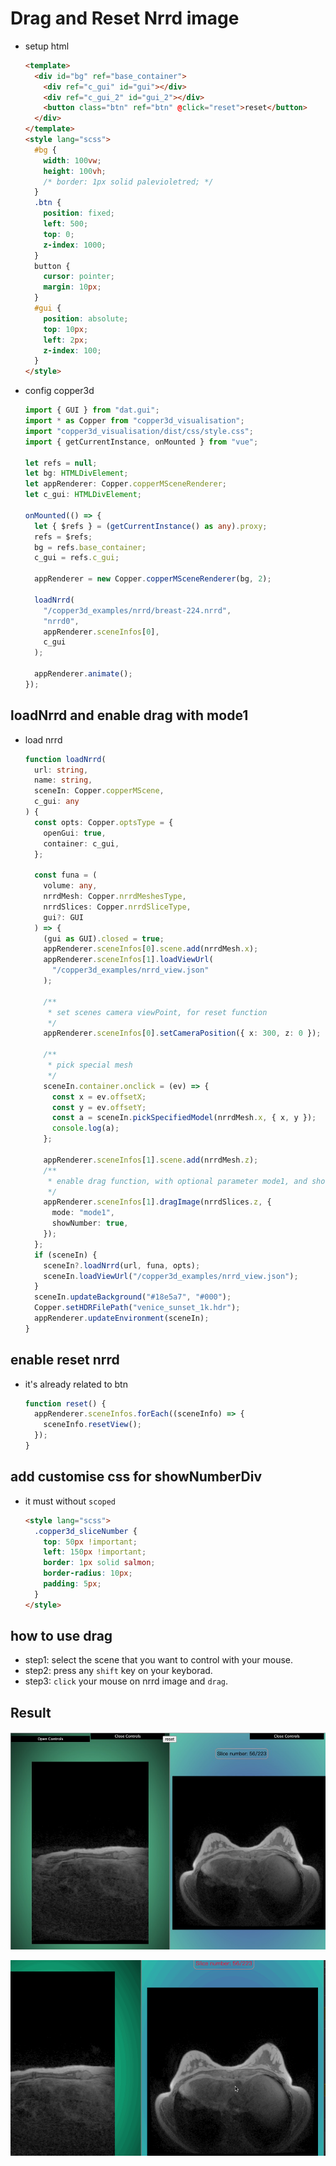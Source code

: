 # Drag and Reset Nrrd image

- setup html

  ```html
  <template>
    <div id="bg" ref="base_container">
      <div ref="c_gui" id="gui"></div>
      <div ref="c_gui_2" id="gui_2"></div>
      <button class="btn" ref="btn" @click="reset">reset</button>
    </div>
  </template>
  <style lang="scss">
    #bg {
      width: 100vw;
      height: 100vh;
      /* border: 1px solid palevioletred; */
    }
    .btn {
      position: fixed;
      left: 500;
      top: 0;
      z-index: 1000;
    }
    button {
      cursor: pointer;
      margin: 10px;
    }
    #gui {
      position: absolute;
      top: 10px;
      left: 2px;
      z-index: 100;
    }
  </style>
  ```

- config copper3d

  ```ts
  import { GUI } from "dat.gui";
  import * as Copper from "copper3d_visualisation";
  import "copper3d_visualisation/dist/css/style.css";
  import { getCurrentInstance, onMounted } from "vue";

  let refs = null;
  let bg: HTMLDivElement;
  let appRenderer: Copper.copperMSceneRenderer;
  let c_gui: HTMLDivElement;

  onMounted(() => {
    let { $refs } = (getCurrentInstance() as any).proxy;
    refs = $refs;
    bg = refs.base_container;
    c_gui = refs.c_gui;

    appRenderer = new Copper.copperMSceneRenderer(bg, 2);

    loadNrrd(
      "/copper3d_examples/nrrd/breast-224.nrrd",
      "nrrd0",
      appRenderer.sceneInfos[0],
      c_gui
    );

    appRenderer.animate();
  });
  ```

## loadNrrd and enable drag with mode1

- load nrrd

  ```ts
  function loadNrrd(
    url: string,
    name: string,
    sceneIn: Copper.copperMScene,
    c_gui: any
  ) {
    const opts: Copper.optsType = {
      openGui: true,
      container: c_gui,
    };

    const funa = (
      volume: any,
      nrrdMesh: Copper.nrrdMeshesType,
      nrrdSlices: Copper.nrrdSliceType,
      gui?: GUI
    ) => {
      (gui as GUI).closed = true;
      appRenderer.sceneInfos[0].scene.add(nrrdMesh.x);
      appRenderer.sceneInfos[1].loadViewUrl(
        "/copper3d_examples/nrrd_view.json"
      );

      /**
       * set scenes camera viewPoint, for reset function
       */
      appRenderer.sceneInfos[0].setCameraPosition({ x: 300, z: 0 });

      /**
       * pick special mesh
       */
      sceneIn.container.onclick = (ev) => {
        const x = ev.offsetX;
        const y = ev.offsetY;
        const a = sceneIn.pickSpecifiedModel(nrrdMesh.x, { x, y });
        console.log(a);
      };

      appRenderer.sceneInfos[1].scene.add(nrrdMesh.z);
      /**
       * enable drag function, with optional parameter mode1, and show slice number div.
       */
      appRenderer.sceneInfos[1].dragImage(nrrdSlices.z, {
        mode: "mode1",
        showNumber: true,
      });
    };
    if (sceneIn) {
      sceneIn?.loadNrrd(url, funa, opts);
      sceneIn.loadViewUrl("/copper3d_examples/nrrd_view.json");
    }
    sceneIn.updateBackground("#18e5a7", "#000");
    Copper.setHDRFilePath("venice_sunset_1k.hdr");
    appRenderer.updateEnvironment(sceneIn);
  }
  ```

## enable reset nrrd

- it's already related to btn

  ```ts
  function reset() {
    appRenderer.sceneInfos.forEach((sceneInfo) => {
      sceneInfo.resetView();
    });
  }
  ```

## add customise css for showNumberDiv

- it must without `scoped`

  ```html
  <style lang="scss">
    .copper3d_sliceNumber {
      top: 50px !important;
      left: 150px !important;
      border: 1px solid salmon;
      border-radius: 10px;
      padding: 5px;
    }
  </style>
  ```

## how to use drag

- step1: select the scene that you want to control with your mouse.
- step2: press any `shift` key on your keyborad.
- step3: `click` your mouse on nrrd image and `drag`.

## Result

![](../_static/images/t_11.jpg)

![](../_static/images/t_11_1.gif)
